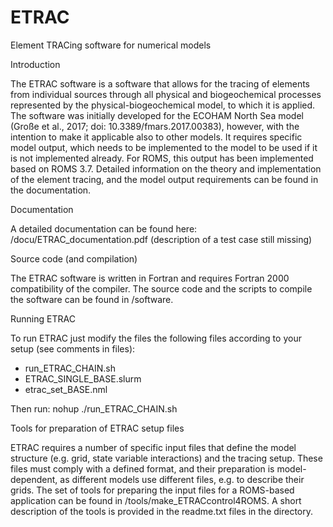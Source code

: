 # ETRAC
Element TRACing software for numerical models

Introduction

The ETRAC software is a software that allows for the tracing of elements from individual sources through all physical and biogeochemical processes represented by the physical-biogeochemical model, to which it is applied. The software was initially developed for the ECOHAM North Sea model (Große et al., 2017; doi: 10.3389/fmars.2017.00383), however, with the intention to make it applicable also to other models. It requires specific model output, which needs to be implemented to the model to be used if it is not implemented already. For ROMS, this output has been implemented based on ROMS 3.7. Detailed information on the theory and implementation of the element tracing, and the model output requirements can be found in the documentation.


Documentation

A detailed documentation can be found here: /docu/ETRAC_documentation.pdf (description of a test case still missing)


Source code (and compilation)

The ETRAC software is written in Fortran and requires Fortran 2000 compatibility of the compiler.
The source code and the scripts to compile the software can be found in /software.


Running ETRAC

To run ETRAC just modify the files the following files according to your setup (see comments in files):
 - run_ETRAC_CHAIN.sh
 - ETRAC_SINGLE_BASE.slurm
 - etrac_set_BASE.nml

Then run: nohup ./run_ETRAC_CHAIN.sh


Tools for preparation of ETRAC setup files

ETRAC requires a number of specific input files that define the model structure (e.g. grid, state variable interactions) and the tracing setup. These files must comply with a defined format, and their preparation is model-dependent, as different models use different files, e.g. to describe their grids. The set of tools for preparing the input files for a ROMS-based application can be found in /tools/make_ETRACcontrol4ROMS. A short description of the tools is provided in the readme.txt files in the directory.
